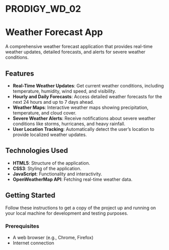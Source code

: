 # PRODIGY_WD_02

# Weather Forecast App

A comprehensive weather forecast application that provides real-time weather updates, detailed forecasts, and alerts for severe weather conditions.

## Features

- **Real-Time Weather Updates**: Get current weather conditions, including temperature, humidity, wind speed, and visibility.
- **Hourly and Daily Forecasts**: Access detailed weather forecasts for the next 24 hours and up to 7 days ahead.
- **Weather Maps**: Interactive weather maps showing precipitation, temperature, and cloud cover.
- **Severe Weather Alerts**: Receive notifications about severe weather conditions like storms, hurricanes, and heavy rainfall.
- **User Location Tracking**: Automatically detect the user’s location to provide localized weather updates.

## Technologies Used

- **HTML5**: Structure of the application.
- **CSS3**: Styling of the application.
- **JavaScript**: Functionality and interactivity.
- **OpenWeatherMap API**: Fetching real-time weather data.

## Getting Started

Follow these instructions to get a copy of the project up and running on your local machine for development and testing purposes.

### Prerequisites

- A web browser (e.g., Chrome, Firefox)
- Internet connection
